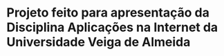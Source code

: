 # Projeto feito para apresentação da Disciplina Aplicações na Internet da Universidade Veiga de Almeida
